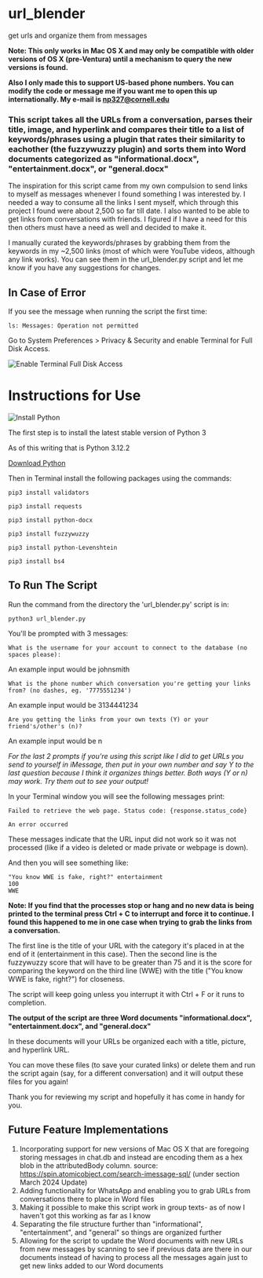 # url_blender
get urls and organize them from messages

**Note: This only works in Mac OS X and may only be compatible with older versions of OS X (pre-Ventura) until a mechanism to query the new versions is found.**

**Also I only made this to support US-based phone numbers. You can modify the code or message me if you want me to open this up internationally. My e-mail is np327@cornell.edu**

### This script takes all the URLs from a conversation, parses their title, image, and hyperlink and compares their title to a list of keywords/phrases using a plugin that rates their similarity to eachother (the fuzzywuzzy plugin) and sorts them into Word documents categorized as "informational.docx", "entertainment.docx", or "general.docx"

The inspiration for this script came from my own compulsion to send links to myself as messages whenever I found something I was interested by. I needed a way to consume all the links I sent myself, which through this project I found were about 2,500 so far till date. I also wanted to be able to get links from conversations with friends. I figured if I have a need for this then others must have a need as well and decided to make it.

I manually curated the keywords/phrases by grabbing them from the keywords in my ~2,500 links (most of which were YouTube videos, although any link works). You can see them in the url_blender.py script and let me know if you have any suggestions for changes.

## In Case of Error

If you see the message when running the script the first time:

`ls: Messages: Operation not permitted`

Go to System Preferences > Privacy & Security and enable Terminal for Full Disk Access.

![Enable Terminal Full Disk Access](https://cdn.cleanmymac.com/blog_articles/February2023/operation%20not%20permitted%20error4.png)

# Instructions for Use

![Install Python](https://cdn.osxdaily.com/wp-content/uploads/2018/06/install-python3-on-mac.jpg)

The first step is to install the latest stable version of Python 3

As of this writing that is Python 3.12.2

[Download Python](https://www.python.org/downloads/)

Then in Terminal install the following packages using the commands:

`pip3 install validators`

`pip3 install requests`

`pip3 install python-docx`

`pip3 install fuzzywuzzy`

`pip3 install python-Levenshtein`

`pip3 install bs4`

## To Run The Script

Run the command from the directory the 'url_blender.py' script is in:

`python3 url_blender.py`

You'll be prompted with 3 messages:

`What is the username for your account to connect to the database (no spaces please):`

An example input would be johnsmith

`What is the phone number which conversation you're getting your links from? (no dashes, eg. '7775551234')`

An example input would be 3134441234

`Are you getting the links from your own texts (Y) or your friend's/other's (n)?`

An example input would be n

*For the last 2 prompts if you're using this script like I did to get URLs you send to yourself in iMessage, then put in your own number and say Y to the last question because I think it organizes things better. Both ways (Y or n) may work. Try them out to see your output!*

In your Terminal window you will see the following messages print:

`Failed to retrieve the web page. Status code: {response.status_code}`

`An error occurred`

These messages indicate that the URL input did not work so it was not processed (like if a video is deleted or made private or webpage is down).

And then you will see something like:

```
"You know WWE is fake, right?" entertainment
100
WWE
```

**Note: If you find that the processes stop or hang and no new data is being printed to the terminal press Ctrl + C to interrupt and force it to continue. I found this happened to me in one case when trying to grab the links from a conversation.**

The first line is the title of your URL with the category it's placed in at the end of it (entertainment in this case). Then the second line is the fuzzywuzzy score that will have to be greater than 75 and it is the score for comparing the keyword on the third line (WWE) with the title ("You know WWE is fake, right?") for closeness.

The script will keep going unless you interrupt it with Ctrl + F or it runs to completion.

**The output of the script are three Word documents "informational.docx", "entertainment.docx", and "general.docx"**

In these documents will your URLs be organized each with a title, picture, and hyperlink URL.

You can move these files (to save your curated links) or delete them and run the script again (say, for a different conversation) and it will output these files for you again!

Thank you for reviewing my script and hopefully it has come in handy for you.

## Future Feature Implementations

1. Incorporating support for new versions of Mac OS X that are foregoing storing messages in chat.db and instead are encoding them as a hex blob in the attributedBody column. source: https://spin.atomicobject.com/search-imessage-sql/ (under section March 2024 Update)
2. Adding functionality for WhatsApp and enabling you to grab URLs from conversations there to place in Word files
3. Making it possible to make this script work in group texts- as of now I haven't got this working as far as I know
4. Separating the file structure further than "informational", "entertainment", and "general" so things are organized further
5. Allowing for the script to update the Word documents with new URLs from new messages by scanning to see if previous data are there in our documents instead of having to process all the messages again just to get new links added to our Word documents